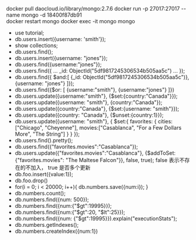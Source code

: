 docker pull daocloud.io/library/mongo:2.7.6
docker run -p 27017:27017 --name mongo -d 18400f87db91  
docker restart mongo
docker exec -it mongo mongo

- use tutorial;
- db.users.insert({username: 'smith'});
- show collections;
- db.users.find();
- db.users.insert({username: "jones"});
- db.users.find({username:"jones"});
- db.users.find({
... _id: ObjectId("5df9817245306534b505aa5c")
... });
- db.users.find({ $and:[ {_id: ObjectId("5df9817245306534b505aa5c")}, {username: "jones"} ]});
- db.users.find({$or: [ {username:"smith"}, {username:"jones"} ]})
- db.users.update({username:"smith"}, {$set:{country:"Canada"}});
- db.users.update({username: "smith"}, {country:"Canada"});
- db.users.update({country:"Canada"}, {$set:{username: "smith"}});
- db.users.update({country: "Canada"}, {$unset:{country:1}});
- db.users.update({username: "smith"}, {   $set:{      favorites: {         cities:["Chicago", "Cheyenne"],         movies:["Casablanca", "For a Few Dollars More", "The String"]      }   } });
- db.users.find().pretty();
- db.users.find({"favorites.movies":"Casablanca"});
- db.users.update({"favorites.movies":"Casablanca"}, {$addToSet: {"favorites.movies": "The Maltese Falcon"}}, false, true);  false 表示不存在的不加入， true 是否多个更新
- db.foo.insert({value:1});
- db.foo.drop()
- for(i = 0; i < 20000; i++){ db.numbers.save({num:i}); }
- db.numbers.count();
- db.numbers.find({num: 500});
- db.numbers.find({num:{"$gt":19995}});
- db.numbers.find({num:{"$gt":20, "$lt":25}});
- db.numbers.find({num: {"$gt":19995}}).explain("executionStats");
- db.numbers.getIndexes();
- db.numbers.createIndex({num:1})

